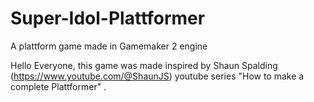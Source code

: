 # Super-Idol-Plattformer
A plattform game made in Gamemaker 2 engine

Hello Everyone, this game was made inspired by Shaun Spalding (https://www.youtube.com/@ShaunJS) youtube series "How to make a complete Plattformer" .
